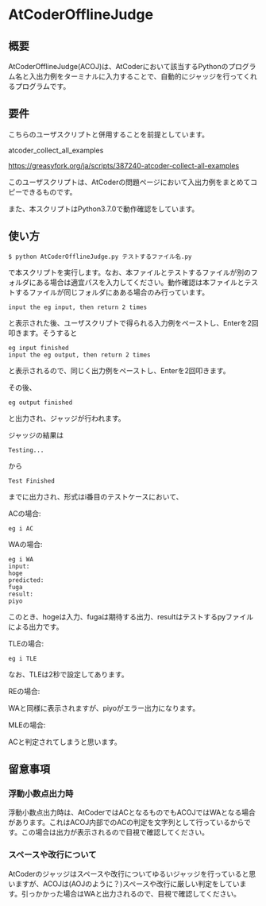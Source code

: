 # AtCoderOfflineJudge
## 概要

AtCoderOfflineJudge(ACOJ)は、AtCoderにおいて該当するPythonのプログラム名と入出力例をターミナルに入力することで、自動的にジャッジを行ってくれるプログラムです。

## 要件

こちらのユーザスクリプトと併用することを前提としています。

atcoder_collect_all_examples

https://greasyfork.org/ja/scripts/387240-atcoder-collect-all-examples

このユーザスクリプトは、AtCoderの問題ページにおいて入出力例をまとめてコピーできるものです。

また、本スクリプトはPython3.7.0で動作確認をしています。

## 使い方

```
$ python AtCoderOfflineJudge.py テストするファイル名.py
```

で本スクリプトを実行します。なお、本ファイルとテストするファイルが別のフォルダにある場合は適宜パスを入力してください。動作確認は本ファイルとテストするファイルが同じフォルダにあある場合のみ行っています。

```
input the eg input, then return 2 times
```

と表示された後、ユーザスクリプトで得られる入力例をペーストし、Enterを2回叩きます。そうすると

```
eg input finished
input the eg output, then return 2 times
```

と表示されるので、同じく出力例をペーストし、Enterを2回叩きます。

その後、

```
eg output finished
```

と出力され、ジャッジが行われます。

ジャッジの結果は

```
Testing...
```

から

```
Test Finished
```

までに出力され、形式はi番目のテストケースにおいて、

ACの場合:

```
eg i AC
```

WAの場合:

```
eg i WA
input: 
hoge
predicted: 
fuga
result:
piyo
```

このとき、hogeは入力、fugaは期待する出力、resultはテストするpyファイルによる出力です。

TLEの場合:

```
eg i TLE
```

なお、TLEは2秒で設定してあります。

REの場合:

WAと同様に表示されますが、piyoがエラー出力になります。

MLEの場合:

ACと判定されてしまうと思います。

## 留意事項

### 浮動小数点出力時

浮動小数点出力時は、AtCoderではACとなるものでもACOJではWAとなる場合があります。これはACOJ内部でのACの判定を文字列として行っているからです。この場合は出力が表示されるので目視で確認してください。

### スペースや改行について

AtCoderのジャッジはスペースや改行についてゆるいジャッジを行っていると思いますが、ACOJは(AOJのように？)スペースや改行に厳しい判定をしています。引っかかった場合はWAと出力されるので、目視で確認してください。